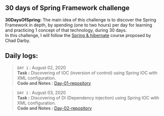 ## 30 days of Spring Framework challenge

**30DaysOfSpring:** The main idea of this challenge is to discover the Spring Framework in depth, by spending (one to two hours) per day for learning and practicing 1 concept of that technology, during 30 days.  
In this challenge, I will follow the [Spring & hibernate](https://www.udemy.com/course/spring-hibernate-tutorial/) course proposed by Chad Darby.

## Daily logs:
>`DAY 1` : August 02, 2020  
>**Task :** Discovering of IOC (inversion of control) using Spring IOC with XML configuration.  
>**Code and Notes :** [Day-01-repository](https://github.com/MouadZIANI/30DaysOfSpring/tree/master/day-01)

>`DAY 2` : August 03, 2020  
>**Task :** Discovering of DI (Dependency injection) using Spring IOC with XML configuration.  
>**Code and Notes :** [Day-02-repository](https://github.com/MouadZIANI/30DaysOfSpring/tree/master/day-02)




